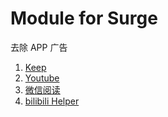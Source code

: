 # Module for Surge

去除 APP 广告

1. [Keep](./KeepAds.sgmodule)
2. [Youtube](./YoutubeAds.sgmodule)
3. [微信阅读](./WeRead.sgmodule)
4. [bilibili Helper](./Bilibili.Helper.sgmodule)

